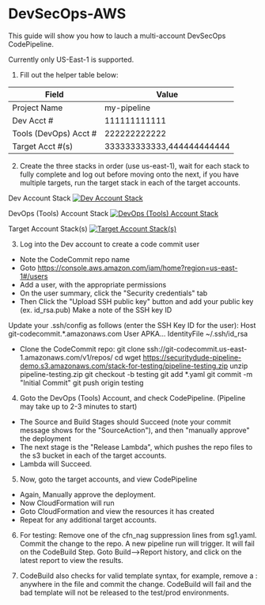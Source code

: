 # DevSecOps-AWS

This guide will show you how to lauch a multi-account DevSecOps CodePipeline.

Currently only US-East-1 is supported.

1. Fill out the helper table below:

| Field      | Value |
| ----------- | ----------- |
| Project Name     | my-pipeline       |
| Dev Acct #   | 111111111111 |
| Tools (DevOps) Acct # | 222222222222 |
| Target Acct #(s)   | 333333333333,444444444444 |

2. Create the three stacks in order (use us-east-1), wait for each stack to fully complete and log out before moving onto the next,  if you have multiple targets, run the target stack in each of the target accounts.

Dev Account Stack [![Dev Account Stack](https://s3.amazonaws.com/cloudformation-examples/cloudformation-launch-stack.png "Launch Dev Account Stack")](https://securitydude-pipeline-demo.s3.amazonaws.com/dev-templates/pipeline-MASTER.yaml)

DevOps (Tools) Account Stack [![DevOps (Tools) Account Stack](https://s3.amazonaws.com/cloudformation-examples/cloudformation-launch-stack.png "Launch DevOps (Tools) Account Stack")](https://securitydude-pipeline-demo.s3.amazonaws.com/devops-templates/pipeline-MASTER.yaml)

Target Account Stack(s) [![Target Account Stack(s)](https://s3.amazonaws.com/cloudformation-examples/cloudformation-launch-stack.png "Target Account Stack(s) Stack")](https://securitydude-pipeline-demo.s3.amazonaws.com/target-templates/pipeline-MASTER.yaml)

3. Log into the Dev account to create a code commit user
- Note the CodeCommit repo name
- Goto https://console.aws.amazon.com/iam/home?region=us-east-1#/users
- Add a user, with the appropriate permissions
- On the user summary, click the "Security credentials" tab
- Then Click the "Upload SSH public key" button and add your public key (ex. id_rsa.pub)
  Make a note of the SSH key ID
  
Update your .ssh/config as follows (enter the SSH Key ID for the user):
Host git-codecommit.*.amazonaws.com
User APKA...
IdentityFile ~/.ssh/id_rsa

- Clone the CodeCommit repo:
  git clone ssh://git-codecommit.us-east-1.amazonaws.com/v1/repos/<repo name>
  cd <repo name>
  wget https://securitydude-pipeline-demo.s3.amazonaws.com/stack-for-testing/pipeline-testing.zip
  unzip pipeline-testing.zip
  git checkout -b testing
  git add *.yaml
  git commit -m "Initial Commit"
  git push origin testing

4. Goto the DevOps (Tools) Account, and check CodePipeline. (Pipeline may take up to 2-3 minutes to start)
- The Source and Build Stages should Succeed (note your commit message shows for the "SourceAction"), and then "manually approve" the deployment
- The next stage is the "Release Lambda", which pushes the repo files to the s3 bucket in each of the target accounts.
- Lambda will Succeed.
 
5. Now, goto the target accounts, and view CodePipeline
- Again, Manually approve the deployment.
- Now CloudFormation will run
- Goto CloudFormation and view the resources it has created
- Repeat for any additional target accounts.

6. For testing:
Remove one of the cfn_nag suppression lines from sg1.yaml.
Commit the change to the repo.
A new pipeline run will trigger.
It will fail on the CodeBuild Step.
Goto Build-->Report history, and click on the latest report to view the results.

7. CodeBuild also checks for valid template syntax, for example, remove a : anywhere in the file and commit the change.  CodeBuild will fail and the bad template will not be released to the test/prod environments.
